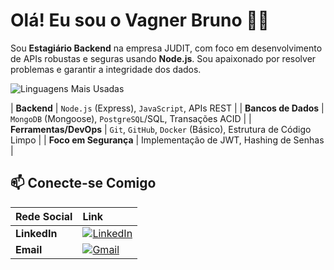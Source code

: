 # Olá! Eu sou o Vagner Bruno  🤙🏿

Sou **Estagiário Backend** na empresa JUDIT, com foco em desenvolvimento de APIs robustas e seguras usando **Node.js**. Sou apaixonado por resolver problemas e garantir a integridade dos dados.


![Linguagens Mais Usadas](https://github-readme-stats.vercel.app/api/top-langs/?username=vagner99brrj&layout=compact&theme=radical)

| **Backend** | `Node.js` (Express), `JavaScript`, APIs REST |
| **Bancos de Dados** | `MongoDB` (Mongoose), `PostgreSQL`/SQL, Transações ACID |
| **Ferramentas/DevOps** | `Git`, `GitHub`, `Docker` (Básico), Estrutura de Código Limpo |
| **Foco em Segurança** | Implementação de JWT, Hashing de Senhas |

## 📫 Conecte-se Comigo

| Rede Social | Link |
| :--- | :--- |
| **LinkedIn** | [![LinkedIn](https://img.shields.io/badge/LinkedIn-0077B5?style=for-the-badge&logo=linkedin&logoColor=white)](https://www.linkedin.com/in/vagner-bruno-santos-oliveira99/) |
| **Email** | [![Gmail](https://img.shields.io/badge/Gmail-D14836?style=for-the-badge&logo=gmail&logoColor=white)](mailto:vagnerbruno0699@gmail.com) |

